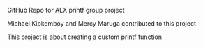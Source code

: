 GitHub Repo for ALX printf group project

Michael Kipkemboy and Mercy Maruga contributed to this project

This project is about creating a custom printf function 
